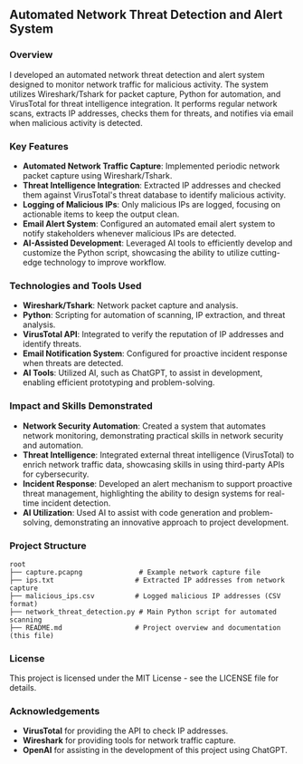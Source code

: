 ## Automated Network Threat Detection and Alert System

### Overview
I developed an automated network threat detection and alert system designed to monitor network traffic for malicious activity. The system utilizes Wireshark/Tshark for packet capture, Python for automation, and VirusTotal for threat intelligence integration. It performs regular network scans, extracts IP addresses, checks them for threats, and notifies via email when malicious activity is detected.

### Key Features
- **Automated Network Traffic Capture**: Implemented periodic network packet capture using Wireshark/Tshark.
- **Threat Intelligence Integration**: Extracted IP addresses and checked them against VirusTotal's threat database to identify malicious activity.
- **Logging of Malicious IPs**: Only malicious IPs are logged, focusing on actionable items to keep the output clean.
- **Email Alert System**: Configured an automated email alert system to notify stakeholders whenever malicious IPs are detected.
- **AI-Assisted Development**: Leveraged AI tools to efficiently develop and customize the Python script, showcasing the ability to utilize cutting-edge technology to improve workflow.

### Technologies and Tools Used
- **Wireshark/Tshark**: Network packet capture and analysis.
- **Python**: Scripting for automation of scanning, IP extraction, and threat analysis.
- **VirusTotal API**: Integrated to verify the reputation of IP addresses and identify threats.
- **Email Notification System**: Configured for proactive incident response when threats are detected.
- **AI Tools**: Utilized AI, such as ChatGPT, to assist in development, enabling efficient prototyping and problem-solving.

### Impact and Skills Demonstrated
- **Network Security Automation**: Created a system that automates network monitoring, demonstrating practical skills in network security and automation.
- **Threat Intelligence**: Integrated external threat intelligence (VirusTotal) to enrich network traffic data, showcasing skills in using third-party APIs for cybersecurity.
- **Incident Response**: Developed an alert mechanism to support proactive threat management, highlighting the ability to design systems for real-time incident detection.
- **AI Utilization**: Used AI to assist with code generation and problem-solving, demonstrating an innovative approach to project development.

### Project Structure
```
root
├── capture.pcapng              # Example network capture file
├── ips.txt                    # Extracted IP addresses from network capture
├── malicious_ips.csv          # Logged malicious IP addresses (CSV format)
├── network_threat_detection.py # Main Python script for automated scanning
├── README.md                  # Project overview and documentation (this file)
```

### License
This project is licensed under the MIT License - see the LICENSE file for details.

### Acknowledgements
- **VirusTotal** for providing the API to check IP addresses.
- **Wireshark** for providing tools for network traffic capture.
- **OpenAI** for assisting in the development of this project using ChatGPT.


